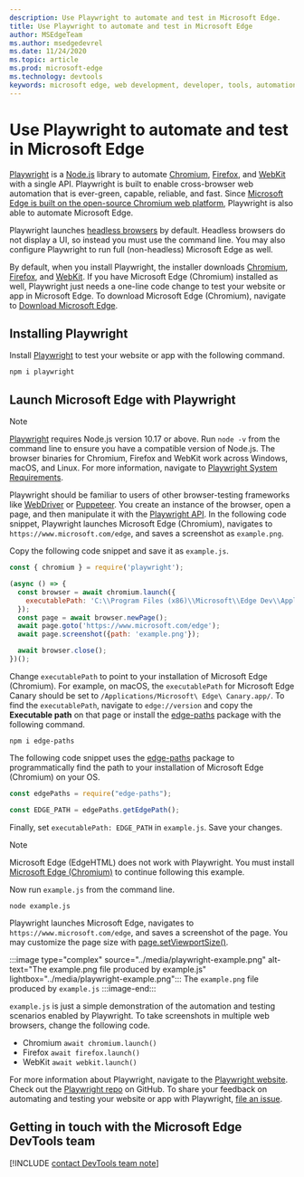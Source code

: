 ```yaml
---
description: Use Playwright to automate and test in Microsoft Edge.
title: Use Playwright to automate and test in Microsoft Edge
author: MSEdgeTeam
ms.author: msedgedevrel
ms.date: 11/24/2020
ms.topic: article
ms.prod: microsoft-edge
ms.technology: devtools
keywords: microsoft edge, web development, developer, tools, automation, test, playwright, node, javascript, npm
---
```

# Use Playwright to automate and test in Microsoft Edge

[Playwright][PlaywrightMain] is a [Node.js][NodejsMain] library to automate [Chromium][ChromiumHome], [Firefox][FirefoxMain], and [WebKit][WebKitMain] with a single API.  Playwright is built to enable cross-browser web automation that is ever-green, capable, reliable, and fast.  Since [Microsoft Edge is built on the open-source Chromium web platform][MicrosoftBlogsWindowsExperience20181206], Playwright is also able to automate Microsoft Edge.

Playwright launches [headless browsers][WikiHeadlessBrowser] by default.  Headless browsers do not display a UI, so instead you must use the command line.  You may also configure Playwright to run full \(non-headless\) Microsoft Edge as well.

By default, when you install Playwright, the installer downloads [Chromium][ChromiumHome], [Firefox][FirefoxMain], and [WebKit][WebKitMain].  If you have Microsoft Edge \(Chromium\) installed as well, Playwright just needs a one-line code change to test your website or app in Microsoft Edge.  To download Microsoft Edge \(Chromium\), navigate to [Download Microsoft Edge][MicrosoftEdgeDownload].

## Installing Playwright

Install [Playwright][PlaywrightMain] to test your website or app with the following command.

```shell
npm i playwright
```

## Launch Microsoft Edge with Playwright

> [!NOTE]
> [Playwright][PlaywrightMain] requires Node.js version 10.17 or above. Run `node -v` from the command line to ensure you have a compatible version of Node.js.  The browser binaries for Chromium, Firefox and WebKit work across Windows, macOS, and Linux. For more information, navigate to [Playwright System Requirements][PlaywrightSystemRequirements].

Playwright should be familiar to users of other browser-testing frameworks like [WebDriver][WebDriverChromiumMain] or [Puppeteer][PuppeteerMain].  You create an instance of the browser, open a page, and then manipulate it with the [Playwright API][PlaywrightAPIReference].  In the following code snippet, Playwright launches Microsoft Edge \(Chromium\), navigates to `https://www.microsoft.com/edge`, and saves a screenshot as `example.png`.

Copy the following code snippet and save it as `example.js`.

```javascript
const { chromium } = require('playwright');

(async () => {
  const browser = await chromium.launch({
    executablePath: 'C:\\Program Files (x86)\\Microsoft\\Edge Dev\\Application\\msedge.exe'
  });
  const page = await browser.newPage();
  await page.goto('https://www.microsoft.com/edge');
  await page.screenshot({path: 'example.png'});

  await browser.close();
})();
```

Change `executablePath` to point to your installation of Microsoft Edge \(Chromium\).  For example, on macOS, the `executablePath` for Microsoft Edge Canary should be set to `/Applications/Microsoft\ Edge\ Canary.app/`.  To find the `executablePath`, navigate to `edge://version` and copy the **Executable path** on that page or install the [edge-paths][npmEdgePaths] package with the following command.

```shell
npm i edge-paths
```

The following code snippet uses the [edge-paths][npmEdgePaths] package to programmatically find the path to your installation of Microsoft Edge \(Chromium\) on your OS.

```javascript
const edgePaths = require("edge-paths");

const EDGE_PATH = edgePaths.getEdgePath();
```

Finally, set `executablePath: EDGE_PATH` in `example.js`.  Save your changes.

> [!NOTE]
> Microsoft Edge \(EdgeHTML\) does not work with Playwright.  You must install [Microsoft Edge \(Chromium\)][MicrosoftEdgeDownload] to continue following this example.

Now run `example.js` from the command line.

```shell
node example.js
```

Playwright launches Microsoft Edge, navigates to `https://www.microsoft.com/edge`, and saves a screenshot of the page.  You may customize the page size with [page.setViewportSize()][PlaywrightAPIPageSetViewport].

:::image type="complex" source="../media/playwright-example.png" alt-text="The example.png file produced by example.js" lightbox="../media/playwright-example.png":::
    The `example.png` file produced by `example.js`
:::image-end:::

`example.js` is just a simple demonstration of the automation and testing scenarios enabled by Playwright.  To take screenshots in multiple web browsers, change the following code.

*   Chromium  `await chromium.launch()`
*   Firefox  `await firefox.launch()`
*   WebKit  `await webkit.launch()`

For more information about Playwright, navigate to the [Playwright website][PlaywrightMain].  Check out the  [Playwright repo][PlaywrightRepo] on GitHub.  To share your feedback on automating and testing your website or app with Playwright, [file an issue][PlaywrightRepoNewIssue].

## Getting in touch with the Microsoft Edge DevTools team

[!INCLUDE [contact DevTools team note](../devtools-guide-chromium/includes/contact-devtools-team-note.md)]

<!-- links -->

[WebdriverChromiumMain]: ../webdriver-chromium/index.md "WebDriver (Chromium) | Microsoft Docs"
[PuppeteerMain]: ../puppeteer/index.md "Puppeteer | Microsoft Docs"

[MicrosoftBlogsWindowsExperience20181206]: https://blogs.windows.com/windowsexperience/2018/12/06/microsoft-edge-making-the-web-better-through-more-open-source-collaboration "Microsoft Edge: Making the web better through more open-source collaboration | Microsoft Experience Blog"

[MicrosoftEdgeDownload]: https://microsoft.com/edge "Download Microsoft Edge"

[ChromiumHome]: https://www.chromium.org/Home "Chromium | The Chromium Projects"

[FirefoxMain]: https://www.mozilla.org/firefox "Mozilla Firefox"

[NodejsMain]: https://nodejs.org "Node.js"

[npmEdgePaths]: https://www.npmjs.com/package/edge-paths "edge-paths | npm"

[PlaywrightMain]: https://playwright.dev "Playwright"
[PlaywrightAPIReference]: https://playwright.dev#?path=docs/api.md "Playwright API Reference"
[PlaywrightAPIPageSetViewport]: https://playwright.dev#?path=docs%2Fapi.md&q=pagesetviewportsizeviewportsize "page.setViewportSize(viewportSize) | Playwright API Reference"
[PlaywrightSystemRequirements]: https://playwright.dev#?path=docs/intro.md&q=system-requirements "Playwright System Requirements"

[PlaywrightRepo]: https://github.com/microsoft/playwright "Playwright | GitHub"
[PlaywrightRepoNewIssue]: https://github.com/microsoft/playwright/issues/new/choose "New issue in Playwright repo | GitHub"

[WebKitMain]: https://webkit.org "WebKit"

[WikiHeadlessBrowser]: https://en.wikipedia.org/wiki/Headless_browser "Headless browser | Wikipedia"
